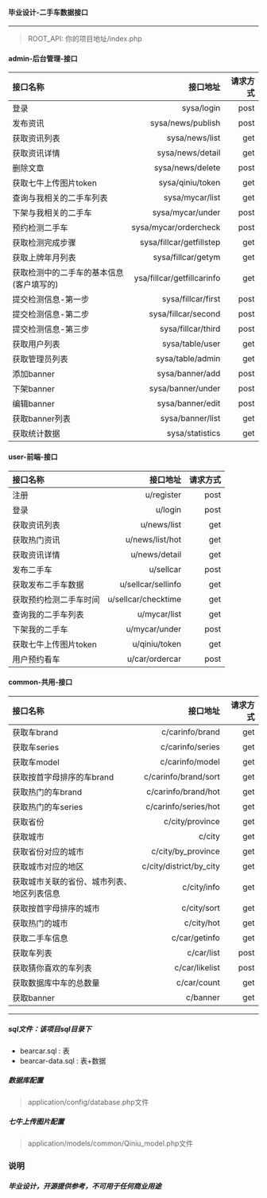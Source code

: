 #### 毕业设计-二手车数据接口
---

> ROOT_API: 你的项目地址/index.php

#### admin-后台管理-接口
|接口名称|接口地址|请求方式|
| :- | -: | -: |
| 登录 | sysa/login | post |
| 发布资讯 | sysa/news/publish | post |
| 获取资讯列表 | sysa/news/list | get |
| 获取资讯详情 | sysa/news/detail | get |
| 删除文章 | sysa/news/delete | post |
| 获取七牛上传图片token | sysa/qiniu/token | get |
| 查询与我相关的二手车列表 | sysa/mycar/list | get |
| 下架与我相关的二手车 | sysa/mycar/under | post |
| 预约检测二手车 | sysa/mycar/ordercheck | post |
| 获取检测完成步骤 | sysa/fillcar/getfillstep | get |
| 获取上牌年月列表 | sysa/fillcar/getym | get |
| 获取检测中的二手车的基本信息(客户填写的) | ysa/fillcar/getfillcarinfo | get |
| 提交检测信息-第一步 | sysa/fillcar/first | post |
| 提交检测信息-第二步 | sysa/fillcar/second | post |
| 提交检测信息-第三步 | sysa/fillcar/third | post |
| 获取用户列表 | sysa/table/user | get |
| 获取管理员列表 | sysa/table/admin | get |
| 添加banner | sysa/banner/add | post |
| 下架banner | sysa/banner/under | post |
| 编辑banner | sysa/banner/edit | post |
| 获取banner列表 | sysa/banner/list | get |
| 获取统计数据 | sysa/statistics | get |
#### user-前端-接口
|接口名称|接口地址|请求方式|
| :- | -: | -: |
| 注册 | u/register | post |
| 登录 | u/login | post |
| 获取资讯列表 | u/news/list | get |
| 获取热门资讯 | u/news/list/hot | get |
| 获取资讯详情 | u/news/detail | get |
| 发布二手车 | u/sellcar | post |
| 获取发布二手车数据 | u/sellcar/sellinfo | get |
| 获取预约检测二手车时间 | u/sellcar/checktime | get |
| 查询我的二手车列表 | u/mycar/list | get |
| 下架我的二手车 | u/mycar/under | post |
| 获取七牛上传图片token | u/qiniu/token | get |
| 用户预约看车 | u/car/ordercar | post |
#### common-共用-接口
|接口名称|接口地址|请求方式|
| :- | -: | -: |
| 获取车brand | c/carinfo/brand | get |
| 获取车series | c/carinfo/series | get |
| 获取车model | c/carinfo/model | get |
| 获取按首字母排序的车brand | c/carinfo/brand/sort | get |
| 获取热门的车brand | c/carinfo/brand/hot | get |
| 获取热门的车series | c/carinfo/series/hot | get |
| 获取省份 | c/city/province | get |
| 获取城市 | c/city | get |
| 获取省份对应的城市 | c/city/by_province | get |
| 获取城市对应的地区 | c/city/district/by_city | get |
| 获取城市关联的省份、城市列表、地区列表信息 | c/city/info | get |
| 获取按首字母排序的城市 | c/city/sort | get |
| 获取热门的城市 | c/city/hot | get |
| 获取二手车信息 | c/car/getinfo | get |
| 获取车列表 | c/car/list | post |
| 获取猜你喜欢的车列表 | c/car/likelist | post |
| 获取数据库中车的总数量 | c/car/count | get |
| 获取banner | c/banner | get |


---
##### sql文件：该项目sql目录下
* bearcar.sql : 表
* bearcar-data.sql : 表+数据
##### 数据库配置
> application/config/database.php文件
##### 七牛上传图片配置
> application/models/common/Qiniu_model.php文件


### 说明
##### 毕业设计，开源提供参考，不可用于任何商业用途
